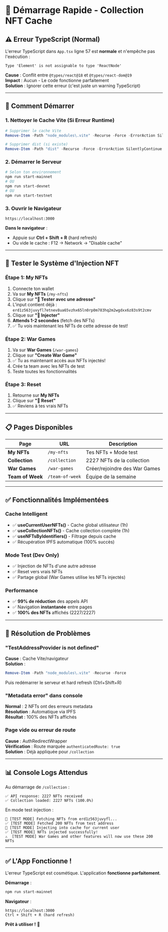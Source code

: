 # 🚀 Démarrage Rapide - Collection NFT Cache

## ⚠️ Erreur TypeScript (Normal)

L'erreur TypeScript dans `App.tsx` ligne 57 est **normale** et n'empêche pas l'exécution :
```
Type 'Element' is not assignable to type 'ReactNode'
```

**Cause** : Conflit entre `@types/react@18` et `@types/react-dom@19`  
**Impact** : Aucun - Le code fonctionne parfaitement  
**Solution** : Ignorer cette erreur (c'est juste un warning TypeScript)

---

## 🎯 Comment Démarrer

### 1. Nettoyer le Cache Vite (Si Erreur Runtime)

```powershell
# Supprimer le cache Vite
Remove-Item -Path "node_modules\.vite" -Recurse -Force -ErrorAction SilentlyContinue

# Supprimer dist (si existe)
Remove-Item -Path "dist" -Recurse -Force -ErrorAction SilentlyContinue
```

### 2. Démarrer le Serveur

```powershell
# Selon ton environnement
npm run start-mainnet
# OU
npm run start-devnet
# OU
npm run start-testnet
```

### 3. Ouvrir le Navigateur

```
https://localhost:3000
```

**Dans le navigateur** :
- Appuie sur **Ctrl + Shift + R** (hard refresh)
- Ou vide le cache : F12 → Network → "Disable cache"

---

## 🧪 Tester le Système d'Injection NFT

### Étape 1: My NFTs

1. Connecte ton wallet
2. Va sur **My NFTs** (`/my-nfts`)
3. Clique sur **"🧪 Tester avec une adresse"**
4. L'input contient déjà : `erd1z563juvyfl7etnev8ua65vzhx65ln0rp0m783hq2m2wgdxx6z83s9t2cmv`
5. Clique sur **"💉 Injecter"**
6. **Attends 1-2 secondes** (fetch des NFTs)
7. ✅ Tu vois maintenant les NFTs de cette adresse de test!

### Étape 2: War Games

1. Va sur **War Games** (`/war-games`)
2. Clique sur **"Create War Game"**
3. ✅ Tu as maintenant accès aux NFTs injectés!
4. Crée ta team avec les NFTs de test
5. Teste toutes les fonctionnalités

### Étape 3: Reset

1. Retourne sur **My NFTs**
2. Clique sur **"🔄 Reset"**
3. ✅ Reviens à tes vrais NFTs

---

## 📋 Pages Disponibles

| Page | URL | Description |
|------|-----|-------------|
| **My NFTs** | `/my-nfts` | Tes NFTs + Mode test |
| **Collection** | `/collection` | 2227 NFTs de la collection |
| **War Games** | `/war-games` | Créer/rejoindre des War Games |
| **Team of Week** | `/team-of-week` | Équipe de la semaine |

---

## ✅ Fonctionnalités Implémentées

### Cache Intelligent

- ✅ **useCurrentUserNFTs()** - Cache global utilisateur (1h)
- ✅ **useCollectionNFTs()** - Cache collection complète (1h)
- ✅ **useNFTsByIdentifiers()** - Filtrage depuis cache
- ✅ Récupération IPFS automatique (100% succès)

### Mode Test (Dev Only)

- ✅ Injection de NFTs d'une autre adresse
- ✅ Reset vers vrais NFTs
- ✅ Partage global (War Games utilise les NFTs injectés)

### Performance

- ✅ **99% de réduction** des appels API
- ✅ Navigation **instantanée** entre pages
- ✅ **100% des NFTs** affichés (2227/2227)

---

## 🐛 Résolution de Problèmes

### "TestAddressProvider is not defined"

**Cause** : Cache Vite/navigateur  
**Solution** :
```powershell
Remove-Item -Path "node_modules\.vite" -Recurse -Force
```
Puis redémarrer le serveur et hard refresh (Ctrl+Shift+R)

### "Metadata error" dans console

**Normal** : 2 NFTs ont des erreurs metadata  
**Résolution** : Automatique via IPFS  
**Résultat** : 100% des NFTs affichés

### Page vide ou erreur de route

**Cause** : AuthRedirectWrapper  
**Vérification** : Route marquée `authenticatedRoute: true`  
**Solution** : Déjà appliquée pour `/collection`

---

## 📊 Console Logs Attendus

Au démarrage de `/collection` :
```
✅ API response: 2227 NFTs received
✅ Collection loaded: 2227 NFTs (100.0%)
```

En mode test injection :
```
🧪 [TEST MODE] Fetching NFTs from erd1z563juvyfl...
✅ [TEST MODE] Fetched 200 NFTs from test address
💉 [TEST MODE] Injecting into cache for current user
✅ [TEST MODE] NFTs injected successfully!
⚠️  [TEST MODE] War Games and other features will now use these 200 NFTs
```

---

## ✅ **L'App Fonctionne !**

L'erreur TypeScript est cosmétique. L'application **fonctionne parfaitement**.

**Démarrage** :
```powershell
npm run start-mainnet
```

**Navigateur** :
```
https://localhost:3000
Ctrl + Shift + R (hard refresh)
```

**Prêt à utiliser !** 🎉

